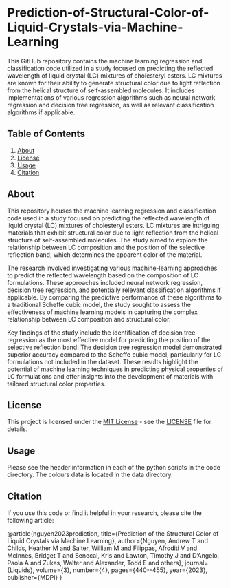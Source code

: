 # Prediction-of-Structural-Color-of-Liquid-Crystals-via-Machine-Learning

This GitHub repository contains the machine learning regression and classification code utilized in a study focused on predicting the reflected wavelength of liquid crystal (LC) mixtures of cholesteryl esters. LC mixtures are known for their ability to generate structural color due to light reflection from the helical structure of self-assembled molecules. It includes implementations of various regression algorithms such as neural network regression and decision tree regression, as well as relevant classification algorithms if applicable.

## Table of Contents

1. [About](#about)
2. [License](#license)
3. [Usage](#usage)
4. [Citation](#citation)

## About

This repository houses the machine learning regression and classification code used in a study focused on predicting the reflected wavelength of liquid crystal (LC) mixtures of cholesteryl esters. LC mixtures are intriguing materials that exhibit structural color due to light reflection from the helical structure of self-assembled molecules. The study aimed to explore the relationship between LC composition and the position of the selective reflection band, which determines the apparent color of the material.

The research involved investigating various machine-learning approaches to predict the reflected wavelength based on the composition of LC formulations. These approaches included neural network regression, decision tree regression, and potentially relevant classification algorithms if applicable. By comparing the predictive performance of these algorithms to a traditional Scheffe cubic model, the study sought to assess the effectiveness of machine learning models in capturing the complex relationship between LC composition and structural color.

Key findings of the study include the identification of decision tree regression as the most effective model for predicting the position of the selective reflection band. The decision tree regression model demonstrated superior accuracy compared to the Scheffe cubic model, particularly for LC formulations not included in the dataset. These results highlight the potential of machine learning techniques in predicting physical properties of LC formulations and offer insights into the development of materials with tailored structural color properties.

## License

This project is licensed under the [MIT License](https://opensource.org/licenses/MIT) - see the [LICENSE](LICENSE) file for details.

## Usage
Please see the header information in each of the python scripts in the code directory. The colours data is located in the data directory. 

## Citation

If you use this code or find it helpful in your research, please cite the following article:

@article{nguyen2023prediction,
title={Prediction of the Structural Color of Liquid Crystals via Machine Learning},
author={Nguyen, Andrew T and Childs, Heather M and Salter, William M and Filippas, Afroditi V and McInnes, Bridget T and Senecal, Kris and Lawton, Timothy J and D’Angelo, Paola A and Zukas, Walter and Alexander, Todd E and others},
journal={Liquids},
volume={3},
number={4},
pages={440--455},
year={2023},
publisher={MDPI}
}
